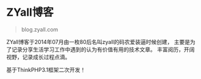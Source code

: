# ZYall博客

> blog.zyall.com

ZYall博客于2014年07月由一枚80后名叫zyall的码农爱装逼时候创建，
主要是为了记录分享生活学习工作中遇到的认为有价值有用的技术文章。
丰富阅历，开阔视野，记录成长过程点滴。

基于ThinkPHP3.1框架二次开发！
